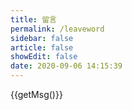 ```yaml
---
title: 留言
permalink: /leaveword
sidebar: false
article: false
showEdit: false
date: 2020-09-06 14:15:39
---
```


{{getMsg()}}

<script>
const msgs = [
`道友留步，留下你的肺腑之言` ,
`告诉我你的一个秘密` ,
`博主允许你提三个问题` ,
`愿世界永无bug，阿门` ,
];

export default {
  methods: {

    getMsg() {
      return msgs[Math.floor(Math.random() * msgs.length)];
    },

  },
};
</script>
